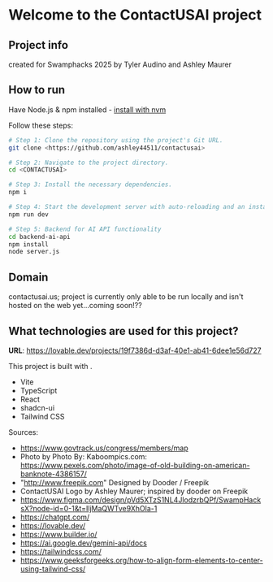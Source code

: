 # Welcome to the ContactUSAI project

## Project info
created for Swamphacks 2025 by Tyler Audino and Ashley Maurer

## How to run
Have Node.js & npm installed - [install with nvm](https://github.com/nvm-sh/nvm#installing-and-updating)

Follow these steps:

```sh
# Step 1: Clone the repository using the project's Git URL.
git clone <https://github.com/ashley44511/contactusai>

# Step 2: Navigate to the project directory.
cd <CONTACTUSAI>

# Step 3: Install the necessary dependencies.
npm i

# Step 4: Start the development server with auto-reloading and an instant preview.
npm run dev

# Step 5: Backend for AI API functionality
cd backend-ai-api
npm install
node server.js
```
## Domain
contactusai.us; project is currently only able to be run locally and isn't hosted on the web yet...coming soon!??

## What technologies are used for this project?

**URL**: https://lovable.dev/projects/19f7386d-d3af-40e1-ab41-6dee1e56d727

This project is built with .

- Vite
- TypeScript
- React
- shadcn-ui
- Tailwind CSS

Sources:
- https://www.govtrack.us/congress/members/map
- Photo by Photo By: Kaboompics.com: https://www.pexels.com/photo/image-of-old-building-on-american-banknote-4386157/
- "http://www.freepik.com" Designed by Dooder / Freepik
- ContactUSAI Logo by Ashley Maurer; inspired by dooder on Freepik
- https://www.figma.com/design/pVd5XTzS1NL4JlodzrbQPf/SwampHacksX?node-id=0-1&t=IljMaQWTve9XhOla-1
- https://chatgpt.com/
- https://lovable.dev/
- https://www.builder.io/
- https://ai.google.dev/gemini-api/docs
- https://tailwindcss.com/
- https://www.geeksforgeeks.org/how-to-align-form-elements-to-center-using-tailwind-css/


